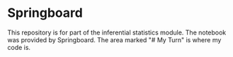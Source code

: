 # Springboard
This repository is for part of the inferential statistics module. The notebook was provided by Springboard. The area marked "# My Turn" is where my code is.
